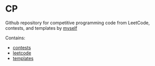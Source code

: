 # CP
Github repository for competitive programming code from LeetCode, contests, and templates by [myself](https://leetcode.com/maxjtwelftree/)

Contains:
- [contests](https://github.com/maxjtwelftree/cp/tree/main/contests) 
- [leetcode](https://github.com/maxjtwelftree/cp/tree/main/leetcode)
- [templates](https://github.com/maxjtwelftree/cp/tree/main/templates)


